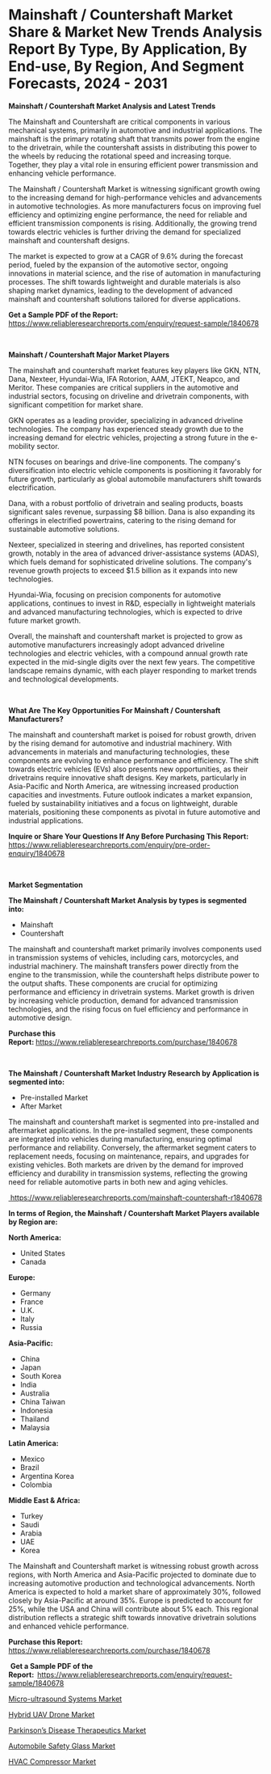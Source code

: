 <p><h1>Mainshaft / Countershaft Market Share & Market New Trends Analysis Report By Type, By Application, By End-use, By Region, And Segment Forecasts, 2024 - 2031</h1></p><p><strong>Mainshaft / Countershaft Market Analysis and Latest Trends</strong></p>
<p><p>The Mainshaft and Countershaft are critical components in various mechanical systems, primarily in automotive and industrial applications. The mainshaft is the primary rotating shaft that transmits power from the engine to the drivetrain, while the countershaft assists in distributing this power to the wheels by reducing the rotational speed and increasing torque. Together, they play a vital role in ensuring efficient power transmission and enhancing vehicle performance.</p><p>The Mainshaft / Countershaft Market is witnessing significant growth owing to the increasing demand for high-performance vehicles and advancements in automotive technologies. As more manufacturers focus on improving fuel efficiency and optimizing engine performance, the need for reliable and efficient transmission components is rising. Additionally, the growing trend towards electric vehicles is further driving the demand for specialized mainshaft and countershaft designs.</p><p>The market is expected to grow at a CAGR of 9.6% during the forecast period, fueled by the expansion of the automotive sector, ongoing innovations in material science, and the rise of automation in manufacturing processes. The shift towards lightweight and durable materials is also shaping market dynamics, leading to the development of advanced mainshaft and countershaft solutions tailored for diverse applications.</p></p>
<p><strong>Get a Sample PDF of the Report:&nbsp;</strong> <a href="https://www.reliableresearchreports.com/enquiry/request-sample/1840678?utm_campaign=116&utm_medium=2&utm_source=Github&utm_content=ia&utm_term=16102024&utm_id=mainshaft-countershaft">https://www.reliableresearchreports.com/enquiry/request-sample/1840678</a></p>
<p>&nbsp;</p>
<p><strong>Mainshaft / Countershaft Major Market Players</strong></p>
<p><p>The mainshaft and countershaft market features key players like GKN, NTN, Dana, Nexteer, Hyundai-Wia, IFA Rotorion, AAM, JTEKT, Neapco, and Meritor. These companies are critical suppliers in the automotive and industrial sectors, focusing on driveline and drivetrain components, with significant competition for market share.</p><p>GKN operates as a leading provider, specializing in advanced driveline technologies. The company has experienced steady growth due to the increasing demand for electric vehicles, projecting a strong future in the e-mobility sector. </p><p>NTN focuses on bearings and drive-line components. The company's diversification into electric vehicle components is positioning it favorably for future growth, particularly as global automobile manufacturers shift towards electrification.</p><p>Dana, with a robust portfolio of drivetrain and sealing products, boasts significant sales revenue, surpassing $8 billion. Dana is also expanding its offerings in electrified powertrains, catering to the rising demand for sustainable automotive solutions.</p><p>Nexteer, specialized in steering and drivelines, has reported consistent growth, notably in the area of advanced driver-assistance systems (ADAS), which fuels demand for sophisticated driveline solutions. The company's revenue growth projects to exceed $1.5 billion as it expands into new technologies.</p><p>Hyundai-Wia, focusing on precision components for automotive applications, continues to invest in R&D, especially in lightweight materials and advanced manufacturing technologies, which is expected to drive future market growth.</p><p>Overall, the mainshaft and countershaft market is projected to grow as automotive manufacturers increasingly adopt advanced driveline technologies and electric vehicles, with a compound annual growth rate expected in the mid-single digits over the next few years. The competitive landscape remains dynamic, with each player responding to market trends and technological developments.</p></p>
<p>&nbsp;</p>
<p><strong>What Are The Key Opportunities For Mainshaft / Countershaft Manufacturers?</strong></p>
<p><p>The mainshaft and countershaft market is poised for robust growth, driven by the rising demand for automotive and industrial machinery. With advancements in materials and manufacturing technologies, these components are evolving to enhance performance and efficiency. The shift towards electric vehicles (EVs) also presents new opportunities, as their drivetrains require innovative shaft designs. Key markets, particularly in Asia-Pacific and North America, are witnessing increased production capacities and investments. Future outlook indicates a market expansion, fueled by sustainability initiatives and a focus on lightweight, durable materials, positioning these components as pivotal in future automotive and industrial applications.</p></p>
<p><strong>Inquire or Share Your Questions If Any Before Purchasing This Report:</strong> <a href="https://www.reliableresearchreports.com/enquiry/pre-order-enquiry/1840678?utm_campaign=116&utm_medium=2&utm_source=Github&utm_content=ia&utm_term=16102024&utm_id=mainshaft-countershaft">https://www.reliableresearchreports.com/enquiry/pre-order-enquiry/1840678</a></p>
<p>&nbsp;</p>
<p><strong>Market Segmentation</strong></p>
<p><strong>The Mainshaft / Countershaft Market Analysis by types is segmented into:</strong></p>
<p><ul><li>Mainshaft</li><li>Countershaft</li></ul></p>
<p><p>The mainshaft and countershaft market primarily involves components used in transmission systems of vehicles, including cars, motorcycles, and industrial machinery. The mainshaft transfers power directly from the engine to the transmission, while the countershaft helps distribute power to the output shafts. These components are crucial for optimizing performance and efficiency in drivetrain systems. Market growth is driven by increasing vehicle production, demand for advanced transmission technologies, and the rising focus on fuel efficiency and performance in automotive design.</p></p>
<p><strong>Purchase this Report:&nbsp;</strong><a href="https://www.reliableresearchreports.com/purchase/1840678?utm_campaign=116&utm_medium=2&utm_source=Github&utm_content=ia&utm_term=16102024&utm_id=mainshaft-countershaft">https://www.reliableresearchreports.com/purchase/1840678</a></p>
<p>&nbsp;</p>
<p><strong>The Mainshaft / Countershaft Market Industry Research by Application is segmented into:</strong></p>
<p><ul><li>Pre-installed Market</li><li>After Market</li></ul></p>
<p><p>The mainshaft and countershaft market is segmented into pre-installed and aftermarket applications. In the pre-installed segment, these components are integrated into vehicles during manufacturing, ensuring optimal performance and reliability. Conversely, the aftermarket segment caters to replacement needs, focusing on maintenance, repairs, and upgrades for existing vehicles. Both markets are driven by the demand for improved efficiency and durability in transmission systems, reflecting the growing need for reliable automotive parts in both new and aging vehicles.</p></p>
<p><a href="https://www.reliableresearchreports.com/mainshaft-countershaft-r1840678?utm_campaign=116&utm_medium=2&utm_source=Github&utm_content=ia&utm_term=16102024&utm_id=mainshaft-countershaft">&nbsp;https://www.reliableresearchreports.com/mainshaft-countershaft-r1840678</a></p>
<p><strong>In terms of Region, the Mainshaft / Countershaft Market Players available by Region are:</strong></p>
<p>
    <p> <strong> North America: </strong>
        <ul>
            <li>United States</li>
            <li>Canada</li>
        </ul>
        </p> 
    <p> <strong> Europe: </strong>
        <ul>
            <li>Germany</li>
            <li>France</li>
            <li>U.K.</li>
            <li>Italy</li>
            <li>Russia</li>
        </ul>
        </p> 
    <p> <strong> Asia-Pacific: </strong>
        <ul>
            <li>China</li>
            <li>Japan</li>
            <li>South Korea</li>
            <li>India</li>
            <li>Australia</li>
            <li>China Taiwan</li>
            <li>Indonesia</li>
            <li>Thailand</li>
            <li>Malaysia</li>
        </ul>
        </p> 
    <p> <strong> Latin America: </strong>
        <ul>
            <li>Mexico</li>
            <li>Brazil</li>
            <li>Argentina Korea</li>
            <li>Colombia</li>
        </ul>
        </p> 
    <p> <strong> Middle East & Africa: </strong>
        <ul>
            <li>Turkey</li>
            <li>Saudi</li>
            <li>Arabia</li>
            <li>UAE</li>
            <li>Korea</li>
        </ul>
    </p>
    </p>
<p><p>The Mainshaft and Countershaft market is witnessing robust growth across regions, with North America and Asia-Pacific projected to dominate due to increasing automotive production and technological advancements. North America is expected to hold a market share of approximately 30%, followed closely by Asia-Pacific at around 35%. Europe is predicted to account for 25%, while the USA and China will contribute about 5% each. This regional distribution reflects a strategic shift towards innovative drivetrain solutions and enhanced vehicle performance.</p></p>
<p><strong>Purchase this Report: </strong><a href="https://www.reliableresearchreports.com/purchase/1840678?utm_campaign=116&utm_medium=2&utm_source=Github&utm_content=ia&utm_term=16102024&utm_id=mainshaft-countershaft">https://www.reliableresearchreports.com/purchase/1840678</a></p>
<p>&nbsp;<strong>Get a Sample PDF of the Report:&nbsp;&nbsp;</strong><a href="https://www.reliableresearchreports.com/enquiry/request-sample/1840678?utm_campaign=116&utm_medium=2&utm_source=Github&utm_content=ia&utm_term=16102024&utm_id=mainshaft-countershaft">https://www.reliableresearchreports.com/enquiry/request-sample/1840678</a></p>
<p><strong></strong></p>
<p><p><a href="https://github.com/sogusofer/Market-Research-Report-List-1/blob/main/micro-ultrasound-systems-market.md?utm_campaign=116&utm_medium=2&utm_source=Github&utm_content=ia&utm_term=16102024&utm_id=mainshaft-countershaft">Micro-ultrasound Systems Market</a></p><p><a href="https://issuu.com/reportprime-2/docs/hybrid-uav-drone-market-size-2030.p_24164380652197?utm_campaign=116&utm_medium=2&utm_source=Github&utm_content=ia&utm_term=16102024&utm_id=mainshaft-countershaft">Hybrid UAV Drone Market</a></p><p><a href="https://github.com/paceyzqrlfe/Market-Research-Report-List-1/blob/main/parkinsons-disease-therapeutics-market.md?utm_campaign=116&utm_medium=2&utm_source=Github&utm_content=ia&utm_term=16102024&utm_id=mainshaft-countershaft">Parkinson’s Disease Therapeutics Market</a></p><p><a href="https://www.linkedin.com/pulse/automobile-safety-glass-market-overview-regional-outlook-competitive-zfgbc?utm_campaign=116&utm_medium=2&utm_source=Github&utm_content=ia&utm_term=16102024&utm_id=mainshaft-countershaft">Automobile Safety Glass Market</a></p><p><a href="https://issuu.com/reportprime-2/docs/hvac-compressor-market-size-2030.pp_d3d9109757daf5?utm_campaign=116&utm_medium=2&utm_source=Github&utm_content=ia&utm_term=16102024&utm_id=mainshaft-countershaft">HVAC Compressor Market</a></p></p>